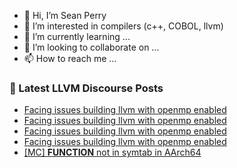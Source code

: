 - 👋 Hi, I’m Sean Perry
- 👀 I’m interested in compilers (c++, COBOL, llvm)
- 🌱 I’m currently learning ...
- 💞️ I’m looking to collaborate on ...
- 📫 How to reach me ...

<!---
s66perry/s66perry is a ✨ special ✨ repository because its `README.md` (this file) appears on your GitHub profile.
You can click the Preview link to take a look at your changes.
--->
### 📕 Latest LLVM Discourse Posts

<!-- DISCOURSE-LLVM:START -->
- [Facing issues building llvm with openmp enabled](https://discourse.llvm.org/t/facing-issues-building-llvm-with-openmp-enabled/77269#post_13)
- [Facing issues building llvm with openmp enabled](https://discourse.llvm.org/t/facing-issues-building-llvm-with-openmp-enabled/77269#post_12)
- [Facing issues building llvm with openmp enabled](https://discourse.llvm.org/t/facing-issues-building-llvm-with-openmp-enabled/77269#post_11)
- [Facing issues building llvm with openmp enabled](https://discourse.llvm.org/t/facing-issues-building-llvm-with-openmp-enabled/77269#post_10)
- [[MC] __FUNCTION__ not in symtab in AArch64](https://discourse.llvm.org/t/mc-function-not-in-symtab-in-aarch64/77245#post_3)
<!-- DISCOURSE-LLVM:END -->
